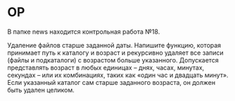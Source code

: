 # OP
В папке news находится контрольная работа №18.

Удаление файлов старше заданной даты. 
Напишите функцию, которая принимает путь к каталогу и возраст и рекурсивно удаляет все записи (файлы и подкаталоги) с возрастом больше указанного. 
Допускается представлять возраст в любых единицах – днях, часах, минутах, секундах – или их комбинациях, таких как «один час и двадцать минут». 
Если указанный каталог сам старше заданного возраста, он должен быть удален целиком.
